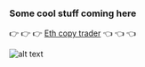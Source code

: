 ### Some cool stuff coming here

:point_right: :point_right: :point_right: [Eth copy trader](http://eth-copy-trader.info) :point_left: :point_left: :point_left: <br>

![alt text](https://github.com/codyx/ethglobal-hackathon-project/blob/master/.github/eth-tx-copy-v1.png?raw=true)
